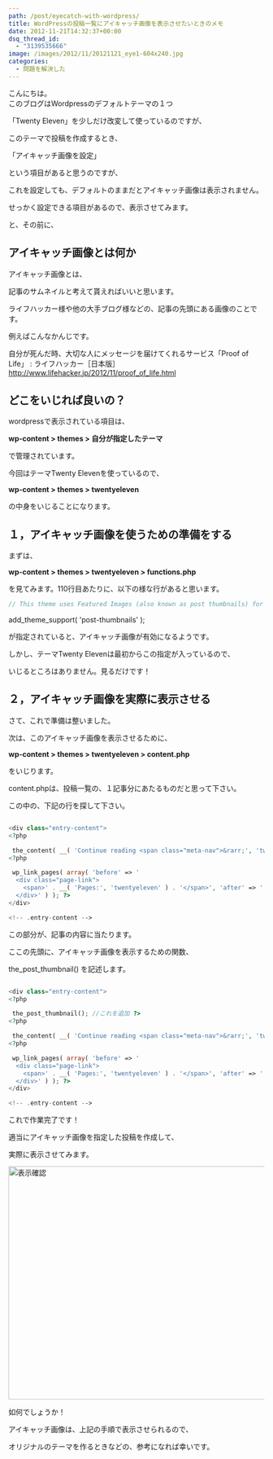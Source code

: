 ```yaml
---
path: /post/eyecatch-with-wordpress/
title: WordPressの投稿一覧にアイキャッチ画像を表示させたいときのメモ
date: 2012-11-21T14:32:37+00:00
dsq_thread_id:
  - "3139535666"
image: /images/2012/11/20121121_eye1-604x240.jpg
categories:
  - 問題を解決した
---
```


こんにちは。  
このブログはWordpressのデフォルトテーマの１つ
    
「Twenty Eleven」を少しだけ改変して使っているのですが、
    

    
このテーマで投稿を作成するとき、
    
「アイキャッチ画像を設定」
    
という項目があると思うのですが、
    
これを設定しても、デフォルトのままだとアイキャッチ画像は表示されません。
    

    
せっかく設定できる項目があるので、表示させてみます。
    

<!--more-->

 と、その前に、 

アイキャッチ画像とは何か
----------------------------------------

アイキャッチ画像とは、
    
記事のサムネイルと考えて貰えればいいと思います。
    

    
ライフハッカー様や他の大手ブログ様などの、記事の先頭にある画像のことです。
    
例えばこんなかんじです。 

<p class="link_box">
  自分が死んだ時、大切な人にメッセージを届けてくれるサービス「Proof of Life」 : ライフハッカー［日本版］<br /> <a href="http://www.lifehacker.jp/2012/11/proof_of_life.html">http://www.lifehacker.jp/2012/11/proof_of_life.html</a>
</p>

どこをいじれば良いの？
----------------------------------------

wordpressで表示されている項目は、
    
**wp-content > themes > 自分が指定したテーマ**
    
で管理されています。
    

    
今回はテーマTwenty Elevenを使っているので、
    
**wp-content > themes > twentyeleven**
    
の中身をいじることになります。

１，アイキャッチ画像を使うための準備をする
----------------------------------------

まずは、
    
**wp-content > themes > twentyeleven > functions.php**
    
を見てみます。110行目あたりに、以下の様な行があると思います。

 

```php
// This theme uses Featured Images (also known as post thumbnails) for per-post/per-page Custom Header images add_theme_support( 'post-thumbnails' );
```

 

add_theme_support( 'post-thumbnails' );
    
が指定されていると、アイキャッチ画像が有効になるようです。
    

    
しかし、テーマTwenty Elevenは最初からこの指定が入っているので、
    
いじるところはありません。見るだけです！ 

２，アイキャッチ画像を実際に表示させる
----------------------------------------

さて、これで準備は整いました。
    
次は、このアイキャッチ画像を表示させるために、
    
**wp-content > themes > twentyeleven > content.php**
    
をいじります。
    

    
content.phpは、投稿一覧の、１記事分にあたるものだと思って下さい。
    
この中の、下記の行を探して下さい。  

```php

<div class="entry-content">
<?php

 the_content( __( 'Continue reading <span class="meta-nav">&rarr;', 'twentyeleven' ) ); ?>   
<?php

 wp_link_pages( array( 'before' => '  
  <div class="page-link">
    <span>' . __( 'Pages:', 'twentyeleven' ) . '</span>', 'after' => '
  </div>' ) ); ?>
</div>

<!-- .entry-content -->
```

 

この部分が、記事の内容に当たります。
    
ここの先頭に、アイキャッチ画像を表示するための関数、
    
the_post_thumbnail() を記述します。  

```php

<div class="entry-content">
<?php

 the_post_thumbnail(); //これを追加 ?>  
<?php

 the_content( __( 'Continue reading <span class="meta-nav">&rarr;', 'twentyeleven' ) ); ?>   
<?php

 wp_link_pages( array( 'before' => '  
  <div class="page-link">
    <span>' . __( 'Pages:', 'twentyeleven' ) . '</span>', 'after' => '
  </div>' ) ); ?>
</div>

<!-- .entry-content -->
```

 

これで作業完了です！
    
適当にアイキャッチ画像を指定した投稿を作成して、
    
実際に表示させてみます。
    

    
<img src="/images/2012/11/20121121_screen_shot.png" alt="表示確認" title="20121121_screen_shot" width="677" height="458" class="alignnone size-full wp-image-200" />
    

    
如何でしょうか！
    
アイキャッチ画像は、上記の手順で表示させられるので、
    
オリジナルのテーマを作るときなどの、参考になれば幸いです。 

<div style="font-size:0px;height:0px;line-height:0px;margin:0;padding:0;clear:both">
</div>
